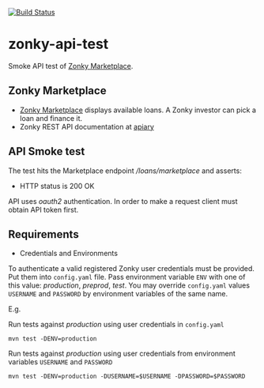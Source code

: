 [![Build Status](https://travis-ci.org/milanoid/zonky-api-test.svg)](https://travis-ci.org/milanoid/zonky-api-test)


# zonky-api-test
Smoke API test of [Zonky Marketplace](https://app.zonky.cz/#/marketplace/). 


## Zonky Marketplace
 - [Zonky Marketplace](https://app.zonky.cz/#/marketplace/) displays available loans. A Zonky investor can pick a loan and finance it.
 - Zonky REST API documentation at [apiary](http://docs.zonky.apiary.io/#)

## API Smoke test

The test hits the Marketplace endpoint _/loans/marketplace_ and asserts:
- HTTP status is 200 OK

API uses _oauth2_ authentication. In order to make a request client must obtain API token first.

## Requirements

- Credentials and Environments

To authenticate a valid registered Zonky user credentials must be provided. Put them into `config.yaml` file. Pass environment variable `ENV` with one of this value: _production_, _preprod_, _test_.
You may override `config.yaml` values `USERNAME` and `PASSWORD` by environment variables of the same name.

E.g.

Run tests against _production_ using user credentials in `config.yaml`

``
mvn test -DENV=production
``

Run tests against _production_ using user credentials from environment variables `USERNAME` and `PASSWORD`

``
mvn test -DENV=production -DUSERNAME=$USERNAME -DPASSWORD=$PASSWORD
``

